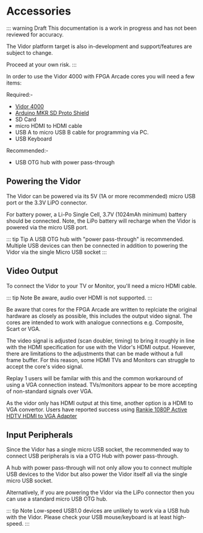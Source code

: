 # Accessories

::: warning Draft
This documentation is a work in progress and has not been reviewed for accuracy.

The Vidor platform target is also in-development and support/features are
subject to change.

Proceed at your own risk.
:::

In order to use the Vidor 4000 with FPGA Arcade cores you will need a few items:

Required:-
 - [Vidor 4000](https://store.arduino.cc/arduino-mkr-vidor-4000)
 - [Arduino MKR SD Proto Shield](https://store.arduino.cc/usa/mkr-sd-proto-shield)
 - SD Card  <!-- TODO: What type / size supported? -->
 - micro HDMI to HDMI cable
 - USB A to micro USB B cable for programming via PC.
 - USB Keyboard

Recommended:-
 - USB OTG hub with power pass-through

## Powering the Vidor

The Vidor can be powered via its 5V (1A or more recommended) micro USB port
or the 3.3V LiPO connector.

For battery power, a Li-Po Single Cell, 3.7V (1024mAh minimum) battery should be
connected. Note, the LiPo battery will recharge when the Vidor is powered
via the micro USB port.

<!-- VERIFY: In addition, you can power the Vidor by using the LiPo connector as a header for
connecting 3.3V power rather than a LiPo battery. -->

::: tip Tip
A USB OTG hub with "power pass-through" is recommended. Multiple USB devices
can then be connected in addition to powering the Vidor via the single Micro USB socket
:::

## Video Output

To connect the Vidor to your TV or Monitor, you'll need a micro HDMI cable.

::: tip Note
Be aware, audio over HDMI is not supported.
:::

Be aware that cores for the FPGA Arcade are written to replciate the original
hardware as closely as possible, this includes the output video signal. The cores
are intended to work with analogue connections e.g. Composite, Scart or VGA.

The video signal is adjusted (scan doubler, timing) to bring it roughly in line
with the HDMI specification for use with the Vidor's HDMI output. However, there
are limitations to the adjustments that can be made without a full frame buffer.
For this reason, some HDMI TVs and Monitors can struggle to accept the core's
video signal.

Replay 1 users will be familar with this and the common workaround of using a VGA
connection instead. TVs/monitors appear to be more accepting of non-standard signals
over VGA.

As the vidor only has HDMI output at this time, another option is a HDMI to VGA convertor.
Users have reported success using
[Rankie 1080P Active HDTV HDMI to VGA Adapter](https://www.amazon.co.uk/gp/product/B00ZMV7RL2/ref=ppx_yo_dt_b_asin_title_o03_s00?ie=UTF8&psc=1)

## Input Peripherals

Since the Vidor has a single micro USB socket, the recommended way to connect
USB peripherals is via a OTG Hub with power pass-through.

A hub with power pass-through will not only allow you to connect multiple USB
devices to the Vidor but also power the Vidor itself all via the single micro
USB socket.

Alternatively, if you are powering the Vidor via the LiPo connector then you can
use a standard micro USB OTG hub.

::: tip Note
Low-speed USB1.0 devices are unlikely to work via a USB hub with the Vidor.
Please check your USB mouse/keyboard is at least high-speed.
:::
